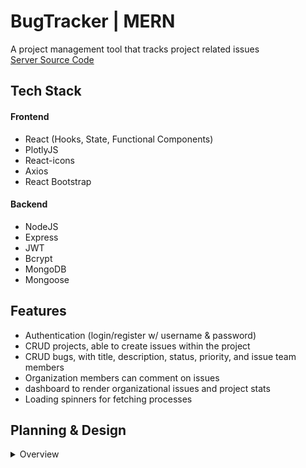 # BugTracker | MERN

A project management tool that tracks project related issues<br/>
[Server Source Code](https://github.com/jfw2855/BugTracker-api)

## Tech Stack

#### Frontend
- React (Hooks, State, Functional Components)
- PlotlyJS
- React-icons
- Axios
- React Bootstrap

#### Backend

- NodeJS
- Express
- JWT
- Bcrypt
- MongoDB
- Mongoose

## Features

- Authentication (login/register w/ username & password)
- CRUD projects, able to create issues within the project
- CRUD bugs, with title, description, status, priority, and issue team members
- Organization members can comment on issues
- dashboard to render organizational issues and project stats
- Loading spinners for fetching processes


## Planning & Design 
<details>
<summary>Overview</summary>
## Wireframes
![bugTracker](/media/bug-tracker%20wf1.png)
![bugTracker](/media/bug-tracker%20wf2.png)
</details>
